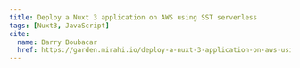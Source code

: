 ```yaml
---
title: Deploy a Nuxt 3 application on AWS using SST serverless
tags: [Nuxt3, JavaScript]
cite:
  name: Barry Boubacar
  href: https://garden.mirahi.io/deploy-a-nuxt-3-application-on-aws-using-sst-serverless/
---
```

